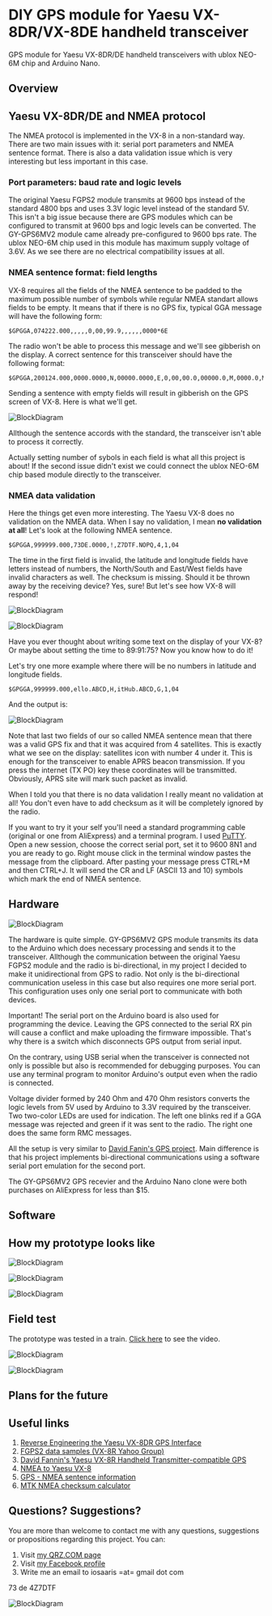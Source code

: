 # DIY GPS module for Yaesu VX-8DR/VX-8DE handheld transceiver
GPS module for Yaesu VX-8DR/DE handheld transceivers with ublox NEO-6M chip and Arduino Nano.

## Overview

## Yaesu VX-8DR/DE and NMEA protocol
The NMEA protocol is implemented in the VX-8 in a non-standard way. There are two main issues with it: serial port parameters and NMEA sentence format. There is also a data validation issue which is very interesting but less important in this case.

### Port parameters: baud rate and logic levels
The original Yaesu FGPS2 module transmits at 9600 bps instead of the standard 4800 bps and uses 3.3V logic level instead of the standard 5V. This isn't a big issue because there are GPS modules which can be configured to transmit at 9600 bps and logic levels can be converted. The GY-GPS6MV2 module came already pre-configured to 9600 bps rate. The ublox NEO-6M chip used in this module has maximum supply voltage of 3.6V. As we see there are no electrical compatibility issues at all.
### NMEA sentence format: field lengths
VX-8 requires all the fields of the NMEA sentence to be padded to the maximum possible number of symbols while regular NMEA standart allows fields to be empty. It means that if there is no GPS fix, typical GGA message will have the following form:
```
$GPGGA,074222.000,,,,,0,00,99.9,,,,,,0000*6E
```
The radio won't be able to process this message and we'll see gibberish on the display. A correct sentence for this transceiver should have the following format:
```
$GPGGA,200124.000,0000.0000,N,00000.0000,E,0,00,00.0,00000.0,M,0000.0,M,000.0,0000*46
```
Sending a sentence with empty fields will result in gibberish on the GPS screen of VX-8. Here is what we'll get.

![BlockDiagram](https://raw.githubusercontent.com/4z7dtf/vx8_gps/master/VX8_GPS/Docs/Images/vx8_0.jpg)

Allthough the sentence accords with the standard, the transceiver isn't able to process it correctly.

Actually setting number of sybols in each field is what all this project is about! If the second issue didn't exist we could connect the ublox NEO-6M chip based module directly to the transceiver.

### NMEA data validation
Here the things get even more interesting. The Yaesu VX-8 does no validation on the NMEA data. When I say no validation, I mean **no validation at all**! Let's look at the following NMEA sentence.
```
$GPGGA,999999.000,73DE.0000,!,Z7DTF.NOPQ,4,1,04
```
The time in the first field is invalid, the latitude and longitude fields have letters instead of numbers, the North/South and East/West fields have invalid characters as well. The checksum is missing. Should it be thrown away by the receiving device? Yes, sure! But let's see how VX-8 will respond!

![BlockDiagram](https://raw.githubusercontent.com/4z7dtf/vx8_gps/master/VX8_GPS/Docs/Images/vx8_1a.jpg)

![BlockDiagram](https://raw.githubusercontent.com/4z7dtf/vx8_gps/master/VX8_GPS/Docs/Images/vx8_1b.jpg)

Have you ever thought about writing some text on the display of your VX-8? Or maybe about setting the time to 89:91:75? Now you know how to do it!

Let's try one more example where there will be no numbers in latitude and longitude fields.
```
$GPGGA,999999.000,ello.ABCD,H,itHub.ABCD,G,1,04
```
And the output is:

![BlockDiagram](https://raw.githubusercontent.com/4z7dtf/vx8_gps/master/VX8_GPS/Docs/Images/vx8_2.jpg)

Note that last two fields of our so called NMEA sentence mean that there was a valid GPS fix and that it was acquired from 4 satellites. This is exactly what we see on the display: satellites icon with number 4 under it.  This is enough for the transceiver to enable APRS beacon transmission. If you press the internet (TX PO) key these coordinates will be transmitted. Obviously, APRS site will mark such packet as invalid.

When I told you that there is no data validation I really meant no validation at all! You don't even have to add checksum as it will be completely ignored by the radio.

If you want to try it your self you'll need a standard programming cable (original or one from AliExpress) and a terminal program. I used [PuTTY](http://www.putty.org/). Open a new session, choose the correct serial port, set it to 9600 8N1 and you are ready to go. Right mouse click in the terminal window pastes the message from the clipboard. After pasting your message press CTRL+M and then CTRL+J. It will send the CR and LF (ASCII 13 and 10) symbols which mark the end of NMEA sentence.

## Hardware

![BlockDiagram](https://raw.githubusercontent.com/4z7dtf/vx8_gps/master/VX8_GPS/Docs/Images/vx8_gps_connections.png)

The hardware is quite simple. GY-GPS6MV2 GPS module transmits its data to the Arduino which does necessary processing and sends it to the transceiver. Allthough the communication between the original Yaesu FGPS2 module and the radio is bi-directional, in my project I decided to make it unidirectional from GPS to radio. Not only is the bi-directional communication useless in this case but also requires one more serial port. This configuration uses only one serial port to communicate with both devices.

Important! The serial port on the Arduino board is also used for programming the device. Leaving the GPS connected to the serial RX pin will cause a conflict and make uploading the firmware impossible. That's why there is a switch which disconnects GPS output from serial input.

On the contrary, using USB serial when the transceiver is connected not only is possible but also is recommended for debugging purposes. You can use any terminal program to monitor Arduino's output even when the radio is connected.

Voltage divider formed by 240 Ohm and 470 Ohm resistors converts the logic levels from 5V used by Arduino to 3.3V required by the transceiver. Two two-color LEDs are used for indication. The left one blinks red if a GGA message was rejected and green if it was sent to the radio. The right one does the same form RMC messages.

All the setup is very similar to [David Fanin's GPS project](https://github.com/dfannin/arduino-vx8r-gps). Main difference is that his project implements bi-directional communications using a software serial port emulation for the second port.

The GY-GPS6MV2 GPS recevier and the Arduino Nano clone were both purchases on AliExpress for less than $15.

## Software

## How my prototype looks like

![BlockDiagram](https://raw.githubusercontent.com/4z7dtf/vx8_gps/master/VX8_GPS/Docs/Images/vx8_prototype_1.jpg)

![BlockDiagram](https://raw.githubusercontent.com/4z7dtf/vx8_gps/master/VX8_GPS/Docs/Images/vx8_prototype_2.jpg)

![BlockDiagram](https://raw.githubusercontent.com/4z7dtf/vx8_gps/master/VX8_GPS/Docs/Images/vx8_prototype_3.jpg)

## Field test

The prototype was tested in a train.  [Click here](http://www.youtube.com/watch?v=POHEborbWdw) to see the video.

![BlockDiagram](https://raw.githubusercontent.com/4z7dtf/vx8_gps/master/VX8_GPS/Docs/Images/vx8_test_0.jpg)

![BlockDiagram](https://raw.githubusercontent.com/4z7dtf/vx8_gps/master/VX8_GPS/Docs/Images/vx8_test_1.jpg)


## Plans for the future

## Useful links
1. [Reverse Engineering the Yaesu VX-8DR GPS Interface](http://lingnik.com/2013/02/09/reverse-engineering-yaesu-vx-8dr-gps-interface.html)
2. [FGPS2 data samples (VX-8R Yahoo Group)](https://groups.yahoo.com/neo/groups/VX_8R/conversations/topics/7719)
3. [David Fannin's Yaesu VX-8R Handheld Transmitter-compatible GPS](https://github.com/dfannin/arduino-vx8r-gps)
4. [NMEA to Yaesu VX-8](http://alloutput.com/amateur-radio/nmea-to-yaesu-vx-8/)
5. [GPS - NMEA sentence information](http://aprs.gids.nl/nmea/)
6. [MTK NMEA checksum calculator](http://www.hhhh.org/wiml/proj/nmeaxor.html)

## Questions? Suggestions?
You are more than welcome to contact me with any questions, suggestions or propositions regarding this project. You can:

1. Visit [my QRZ.COM page](https://www.qrz.com/db/4Z7DTF)
2. Visit [my Facebook profile](https://www.facebook.com/Dima.Meln)
3. Write me an email to iosaaris =at= gmail dot com

73 de 4Z7DTF

![BlockDiagram](https://raw.githubusercontent.com/4z7dtf/vx8_gps/master/VX8_GPS/Docs/Images/vx8_73.jpg)
